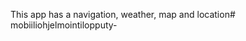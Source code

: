 This app has a navigation, weather, map and location#   m o b i i l i o h j e l m o i n t i l o p p u t y -  
 